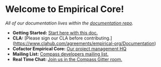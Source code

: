 # Welcome to Empirical Core!

*All of our documentation lives within the [documentation repo](https://github.com/empirical-org/Documentation/tree/master/Compass).*
 
- **Getting Started:** [Start here with this doc.](https://github.com/empirical-org/Documentation/tree/master/Getting-Started) 
- **CLA:** [Please sign our CLA before contributing.] (https://www.clahub.com/agreements/empirical-org/Documentation)
- **Cofactor Empirical Core:** [Our project management HQ](http://www.empirical.org/cofactor/teams/compass)
- **Mailing List:** [Compass developers mailing list.](https://groups.google.com/forum/#!forum/empirical-compass)
- **Real Time Chat:** [Join us in the Compass Gitter room.](https://gitter.im/empirical-org/Compass)
